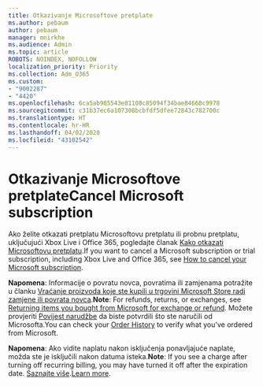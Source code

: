 ```yaml
---
title: Otkazivanje Microsoftove pretplate
ms.author: pebaum
author: pebaum
manager: mnirkhe
ms.audience: Admin
ms.topic: article
ROBOTS: NOINDEX, NOFOLLOW
localization_priority: Priority
ms.collection: Adm_O365
ms.custom:
- "9002287"
- "4420"
ms.openlocfilehash: 6ca5ab985543e81108c85094f34bae84668c9978
ms.sourcegitcommit: c31b37ec6a107308bcbfdf5dfee72843c782700c
ms.translationtype: HT
ms.contentlocale: hr-HR
ms.lasthandoff: 04/02/2020
ms.locfileid: "43102542"
---
```

# <a name="cancel-microsoft-subscription"></a><span data-ttu-id="de302-102">Otkazivanje Microsoftove pretplate</span><span class="sxs-lookup"><span data-stu-id="de302-102">Cancel Microsoft subscription</span></span>

<span data-ttu-id="de302-103">Ako želite otkazati pretplatu Microsoftovu pretplatu ili probnu pretplatu, uključujući Xbox Live i Office 365, pogledajte članak [Kako otkazati Microsoftovu pretplatu](https://support.microsoft.com/help/4027815).</span><span class="sxs-lookup"><span data-stu-id="de302-103">If you want to cancel a Microsoft subscription or trial subscription, including Xbox Live and Office 365, see [How to cancel your Microsoft subscription](https://support.microsoft.com/help/4027815).</span></span>

<span data-ttu-id="de302-104">**Napomena**: Informacije o povratu novca, povratima ili zamjenama potražite u članku [Vraćanje proizvoda koje ste kupili u trgovini Microsoft Store radi zamjene ili povrata novca](https://support.microsoft.com/help/10558).</span><span class="sxs-lookup"><span data-stu-id="de302-104">**Note**: For refunds, returns, or exchanges, see [Returning items you bought from Microsoft for exchange or refund](https://support.microsoft.com/help/10558).</span></span> <span data-ttu-id="de302-105">Možete provjeriti [Povijest narudžbe](https://account.microsoft.com/billing/orders/) da biste potvrdili što ste naručili od Microsofta.</span><span class="sxs-lookup"><span data-stu-id="de302-105">You can check your [Order History](https://account.microsoft.com/billing/orders/) to verify what you've ordered from Microsoft.</span></span> 

<span data-ttu-id="de302-106">**Napomena**: Ako vidite naplatu nakon isključenja ponavljajuće naplate, možda ste je isključili nakon datuma isteka.</span><span class="sxs-lookup"><span data-stu-id="de302-106">**Note**: If you see a charge after turning off recurring billing, you may have turned it off after the expiration date.</span></span> <span data-ttu-id="de302-107">[Saznajte više](https://support.microsoft.com/help/10640).</span><span class="sxs-lookup"><span data-stu-id="de302-107">[Learn more](https://support.microsoft.com/help/10640).</span></span> 
